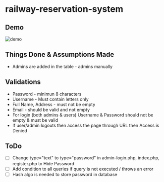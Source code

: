 # railway-reservation-system

## Demo

![demo](https://github.com/pranjalibajpai/railway-reservation-system/blob/master/demo1.gif)

## Things Done & Assumptions Made
- Admins are added in the table - admins manually

## Validations
- Password - minimun 8 characters
- Username - Must contain letters only
- Full Name, Address - must not be empty
- Email - should be valid and not empty
- For login (both admins & users) Username & Password should not be empty & must be valid
- If user/admin logouts then access the page through URL then Access is Denied

## ToDo
- [ ] Change type="text" to type="password" in admin-login.php, index.php, register.php to Hide Password
- [ ] Add condition to all queries if query is not executed / throws an error
- [ ] Hash algo is needed to store password in database
